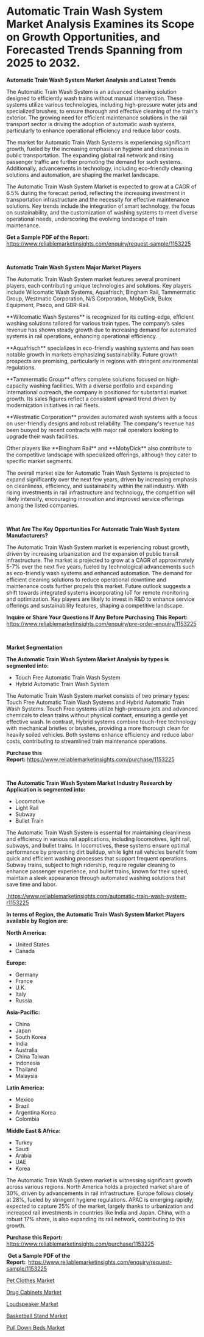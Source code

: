<p><h1>Automatic Train Wash System Market Analysis Examines its Scope on Growth Opportunities, and Forecasted Trends Spanning from 2025 to 2032.</h1></p><p><strong>Automatic Train Wash System Market Analysis and Latest Trends</strong></p>
<p><p>The Automatic Train Wash System is an advanced cleaning solution designed to efficiently wash trains without manual intervention. These systems utilize various technologies, including high-pressure water jets and specialized brushes, to ensure thorough and effective cleaning of the train's exterior. The growing need for efficient maintenance solutions in the rail transport sector is driving the adoption of automatic wash systems, particularly to enhance operational efficiency and reduce labor costs.</p><p>The market for Automatic Train Wash Systems is experiencing significant growth, fueled by the increasing emphasis on hygiene and cleanliness in public transportation. The expanding global rail network and rising passenger traffic are further promoting the demand for such systems. Additionally, advancements in technology, including eco-friendly cleaning solutions and automation, are shaping the market landscape.</p><p>The Automatic Train Wash System Market is expected to grow at a CAGR of 6.5% during the forecast period, reflecting the increasing investment in transportation infrastructure and the necessity for effective maintenance solutions. Key trends include the integration of smart technology, the focus on sustainability, and the customization of washing systems to meet diverse operational needs, underscoring the evolving landscape of train maintenance.</p></p>
<p><strong>Get a Sample PDF of the Report:&nbsp;</strong> <a href="https://www.reliablemarketinsights.com/enquiry/request-sample/1153225?utm_campaign=2195&utm_medium=2&utm_source=Github&utm_content=ia&utm_term=28022025&utm_id=automatic-train-wash-system">https://www.reliablemarketinsights.com/enquiry/request-sample/1153225</a></p>
<p>&nbsp;</p>
<p><strong>Automatic Train Wash System Major Market Players</strong></p>
<p><p>The Automatic Train Wash System market features several prominent players, each contributing unique technologies and solutions. Key players include Wilcomatic Wash Systems, Aquafrisch, Bingham Rail, Tammermatic Group, Westmatic Corporation, N/S Corporation, MobyDick, Bulox Equipment, Pseco, and GBR-Rail.</p><p>**Wilcomatic Wash Systems** is recognized for its cutting-edge, efficient washing solutions tailored for various train types. The company’s sales revenue has shown steady growth due to increasing demand for automated systems in rail operations, enhancing operational efficiency.</p><p>**Aquafrisch** specializes in eco-friendly washing systems and has seen notable growth in markets emphasizing sustainability. Future growth prospects are promising, particularly in regions with stringent environmental regulations.</p><p>**Tammermatic Group** offers complete solutions focused on high-capacity washing facilities. With a diverse portfolio and expanding international outreach, the company is positioned for substantial market growth. Its sales figures reflect a consistent upward trend driven by modernization initiatives in rail fleets.</p><p>**Westmatic Corporation** provides automated wash systems with a focus on user-friendly designs and robust reliability. The company's revenue has been buoyed by recent contracts with major rail operators looking to upgrade their wash facilities.</p><p>Other players like **Bingham Rail** and **MobyDick** also contribute to the competitive landscape with specialized offerings, although they cater to specific market segments.</p><p>The overall market size for Automatic Train Wash Systems is projected to expand significantly over the next few years, driven by increasing emphasis on cleanliness, efficiency, and sustainability within the rail industry. With rising investments in rail infrastructure and technology, the competition will likely intensify, encouraging innovation and improved service offerings among the listed companies.</p></p>
<p>&nbsp;</p>
<p><strong>What Are The Key Opportunities For Automatic Train Wash System Manufacturers?</strong></p>
<p><p>The Automatic Train Wash System market is experiencing robust growth, driven by increasing urbanization and the expansion of public transit infrastructure. The market is projected to grow at a CAGR of approximately 5-7% over the next five years, fueled by technological advancements such as eco-friendly wash systems and enhanced automation. The demand for efficient cleaning solutions to reduce operational downtime and maintenance costs further propels this market. Future outlook suggests a shift towards integrated systems incorporating IoT for remote monitoring and optimization. Key players are likely to invest in R&D to enhance service offerings and sustainability features, shaping a competitive landscape.</p></p>
<p><strong>Inquire or Share Your Questions If Any Before Purchasing This Report:</strong> <a href="https://www.reliablemarketinsights.com/enquiry/pre-order-enquiry/1153225?utm_campaign=2195&utm_medium=2&utm_source=Github&utm_content=ia&utm_term=28022025&utm_id=automatic-train-wash-system">https://www.reliablemarketinsights.com/enquiry/pre-order-enquiry/1153225</a></p>
<p>&nbsp;</p>
<p><strong>Market Segmentation</strong></p>
<p><strong>The Automatic Train Wash System Market Analysis by types is segmented into:</strong></p>
<p><ul><li>Touch Free Automatic Train Wash System</li><li>Hybrid Automatic Train Wash System</li></ul></p>
<p><p>The Automatic Train Wash System market consists of two primary types: Touch Free Automatic Train Wash Systems and Hybrid Automatic Train Wash Systems. Touch Free systems utilize high-pressure jets and advanced chemicals to clean trains without physical contact, ensuring a gentle yet effective wash. In contrast, Hybrid systems combine touch-free technology with mechanical bristles or brushes, providing a more thorough clean for heavily soiled vehicles. Both systems enhance efficiency and reduce labor costs, contributing to streamlined train maintenance operations.</p></p>
<p><strong>Purchase this Report:&nbsp;</strong><a href="https://www.reliablemarketinsights.com/purchase/1153225?utm_campaign=2195&utm_medium=2&utm_source=Github&utm_content=ia&utm_term=28022025&utm_id=automatic-train-wash-system">https://www.reliablemarketinsights.com/purchase/1153225</a></p>
<p>&nbsp;</p>
<p><strong>The Automatic Train Wash System Market Industry Research by Application is segmented into:</strong></p>
<p><ul><li>Locomotive</li><li>Light Rail</li><li>Subway</li><li>Bullet Train</li></ul></p>
<p><p>The Automatic Train Wash System is essential for maintaining cleanliness and efficiency in various rail applications, including locomotives, light rail, subways, and bullet trains. In locomotives, these systems ensure optimal performance by preventing dirt buildup, while light rail vehicles benefit from quick and efficient washing processes that support frequent operations. Subway trains, subject to high ridership, require regular cleaning to enhance passenger experience, and bullet trains, known for their speed, maintain a sleek appearance through automated washing solutions that save time and labor.</p></p>
<p><a href="https://www.reliablemarketinsights.com/automatic-train-wash-system-r1153225?utm_campaign=2195&utm_medium=2&utm_source=Github&utm_content=ia&utm_term=28022025&utm_id=automatic-train-wash-system">&nbsp;https://www.reliablemarketinsights.com/automatic-train-wash-system-r1153225</a></p>
<p><strong>In terms of Region, the Automatic Train Wash System Market Players available by Region are:</strong></p>
<p>
    <p> <strong> North America: </strong>
        <ul>
            <li>United States</li>
            <li>Canada</li>
        </ul>
        </p> 
    <p> <strong> Europe: </strong>
        <ul>
            <li>Germany</li>
            <li>France</li>
            <li>U.K.</li>
            <li>Italy</li>
            <li>Russia</li>
        </ul>
        </p> 
    <p> <strong> Asia-Pacific: </strong>
        <ul>
            <li>China</li>
            <li>Japan</li>
            <li>South Korea</li>
            <li>India</li>
            <li>Australia</li>
            <li>China Taiwan</li>
            <li>Indonesia</li>
            <li>Thailand</li>
            <li>Malaysia</li>
        </ul>
        </p> 
    <p> <strong> Latin America: </strong>
        <ul>
            <li>Mexico</li>
            <li>Brazil</li>
            <li>Argentina Korea</li>
            <li>Colombia</li>
        </ul>
        </p> 
    <p> <strong> Middle East & Africa: </strong>
        <ul>
            <li>Turkey</li>
            <li>Saudi</li>
            <li>Arabia</li>
            <li>UAE</li>
            <li>Korea</li>
        </ul>
    </p>
    </p>
<p><p>The Automatic Train Wash System market is witnessing significant growth across various regions. North America holds a projected market share of 30%, driven by advancements in rail infrastructure. Europe follows closely at 28%, fueled by stringent hygiene regulations. APAC is emerging rapidly, expected to capture 25% of the market, largely thanks to urbanization and increased rail investments in countries like India and Japan. China, with a robust 17% share, is also expanding its rail network, contributing to this growth.</p></p>
<p><strong>Purchase this Report: </strong><a href="https://www.reliablemarketinsights.com/purchase/1153225?utm_campaign=2195&utm_medium=2&utm_source=Github&utm_content=ia&utm_term=28022025&utm_id=automatic-train-wash-system">https://www.reliablemarketinsights.com/purchase/1153225</a></p>
<p>&nbsp;<strong>Get a Sample PDF of the Report:&nbsp;&nbsp;</strong><a href="https://www.reliablemarketinsights.com/enquiry/request-sample/1153225?utm_campaign=2195&utm_medium=2&utm_source=Github&utm_content=ia&utm_term=28022025&utm_id=automatic-train-wash-system">https://www.reliablemarketinsights.com/enquiry/request-sample/1153225</a></p>
<p><strong></strong></p>
<p><p><a href="https://github.com/dibesnayee/Market-Research-Report-List-1/blob/main/pet-clothes-market.md?utm_campaign=2195&utm_medium=2&utm_source=Github&utm_content=ia&utm_term=28022025&utm_id=automatic-train-wash-system">Pet Clothes Market</a></p><p><a href="https://github.com/rreynagjysma65/Market-Research-Report-List-1/blob/main/drug-cabinets-market.md?utm_campaign=2195&utm_medium=2&utm_source=Github&utm_content=ia&utm_term=28022025&utm_id=automatic-train-wash-system">Drug Cabinets Market</a></p><p><a href="https://github.com/duzcupetriv/Market-Research-Report-List-1/blob/main/loudspeaker-market.md?utm_campaign=2195&utm_medium=2&utm_source=Github&utm_content=ia&utm_term=28022025&utm_id=automatic-train-wash-system">Loudspeaker Market</a></p><p><a href="https://github.com/vassihucz/Market-Research-Report-List-1/blob/main/basketball-stand-market.md?utm_campaign=2195&utm_medium=2&utm_source=Github&utm_content=ia&utm_term=28022025&utm_id=automatic-train-wash-system">Basketball Stand Market</a></p><p><a href="https://github.com/abexjeliti/Market-Research-Report-List-1/blob/main/pull-down-beds-market.md?utm_campaign=2195&utm_medium=2&utm_source=Github&utm_content=ia&utm_term=28022025&utm_id=automatic-train-wash-system">Pull Down Beds Market</a></p></p>